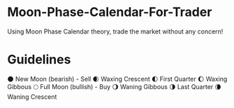 # Moon-Phase-Calendar-For-Trader
Using Moon Phase Calendar theory, trade the market without any concern!

# Guidelines
🌑 New Moon (bearish) - Sell
🌒 Waxing Crescent
🌓 First Quarter
🌔 Waxing Gibbous
🌕 Full Moon (bullish) - Buy
🌖 Waning Gibbous
🌗 Last Quarter
🌘 Waning Crescent
